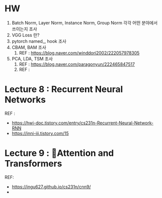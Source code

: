 # HW
1. Batch Norm, Layer Norm, Instance Norm, Group Norm 각각 어떤 분야에서 쓰이는지  조사
2. VGG Loss 란?
3. pytorch named_, hook 조사
4. CBAM, BAM 조사
	1. REF : https://blog.naver.com/winddori2002/222057978305
5. PCA, LDA, TSM 조사
	1. REF : https://blog.naver.com/paragonyun/222465847517
	2. REF : 

# Lecture 8 : Recurrent Neural Networks

REF :
* https://hwi-doc.tistory.com/entry/cs231n-Recurrent-Neural-Network-RNN
* https://inni-iii.tistory.com/15

# Lecture 9 : Attention and Transformers

REF:
* https://ingu627.github.io/cs231n/cnn9/
* 